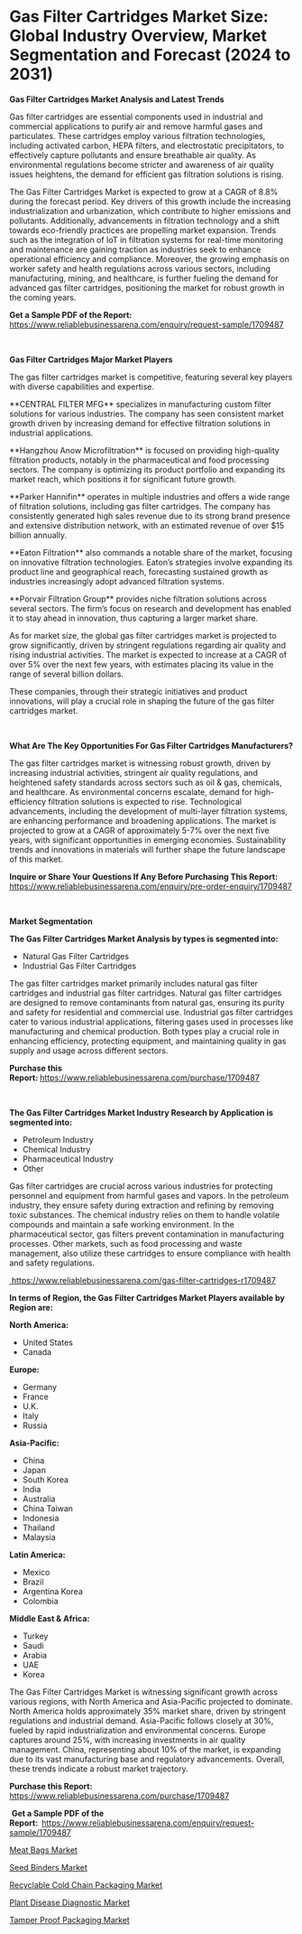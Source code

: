 <p><h1>Gas Filter Cartridges Market Size: Global Industry Overview, Market Segmentation and Forecast (2024 to 2031)</h1></p><p><strong>Gas Filter Cartridges Market Analysis and Latest Trends</strong></p>
<p><p>Gas filter cartridges are essential components used in industrial and commercial applications to purify air and remove harmful gases and particulates. These cartridges employ various filtration technologies, including activated carbon, HEPA filters, and electrostatic precipitators, to effectively capture pollutants and ensure breathable air quality. As environmental regulations become stricter and awareness of air quality issues heightens, the demand for efficient gas filtration solutions is rising.</p><p>The Gas Filter Cartridges Market is expected to grow at a CAGR of 8.8% during the forecast period. Key drivers of this growth include the increasing industrialization and urbanization, which contribute to higher emissions and pollutants. Additionally, advancements in filtration technology and a shift towards eco-friendly practices are propelling market expansion. Trends such as the integration of IoT in filtration systems for real-time monitoring and maintenance are gaining traction as industries seek to enhance operational efficiency and compliance. Moreover, the growing emphasis on worker safety and health regulations across various sectors, including manufacturing, mining, and healthcare, is further fueling the demand for advanced gas filter cartridges, positioning the market for robust growth in the coming years.</p></p>
<p><strong>Get a Sample PDF of the Report:&nbsp;</strong> <a href="https://www.reliablebusinessarena.com/enquiry/request-sample/1709487?utm_campaign=1583&utm_medium=2&utm_source=Github&utm_content=ia&utm_term=21102024&utm_id=gas-filter-cartridges">https://www.reliablebusinessarena.com/enquiry/request-sample/1709487</a></p>
<p>&nbsp;</p>
<p><strong>Gas Filter Cartridges Major Market Players</strong></p>
<p><p>The gas filter cartridges market is competitive, featuring several key players with diverse capabilities and expertise. </p><p>**CENTRAL FILTER MFG** specializes in manufacturing custom filter solutions for various industries. The company has seen consistent market growth driven by increasing demand for effective filtration solutions in industrial applications.</p><p>**Hangzhou Anow Microfiltration** is focused on providing high-quality filtration products, notably in the pharmaceutical and food processing sectors. The company is optimizing its product portfolio and expanding its market reach, which positions it for significant future growth.</p><p>**Parker Hannifin** operates in multiple industries and offers a wide range of filtration solutions, including gas filter cartridges. The company has consistently generated high sales revenue due to its strong brand presence and extensive distribution network, with an estimated revenue of over $15 billion annually.</p><p>**Eaton Filtration** also commands a notable share of the market, focusing on innovative filtration technologies. Eaton’s strategies involve expanding its product line and geographical reach, forecasting sustained growth as industries increasingly adopt advanced filtration systems.</p><p>**Porvair Filtration Group** provides niche filtration solutions across several sectors. The firm’s focus on research and development has enabled it to stay ahead in innovation, thus capturing a larger market share.</p><p>As for market size, the global gas filter cartridges market is projected to grow significantly, driven by stringent regulations regarding air quality and rising industrial activities. The market is expected to increase at a CAGR of over 5% over the next few years, with estimates placing its value in the range of several billion dollars.</p><p>These companies, through their strategic initiatives and product innovations, will play a crucial role in shaping the future of the gas filter cartridges market.</p></p>
<p>&nbsp;</p>
<p><strong>What Are The Key Opportunities For Gas Filter Cartridges Manufacturers?</strong></p>
<p><p>The gas filter cartridges market is witnessing robust growth, driven by increasing industrial activities, stringent air quality regulations, and heightened safety standards across sectors such as oil & gas, chemicals, and healthcare. As environmental concerns escalate, demand for high-efficiency filtration solutions is expected to rise. Technological advancements, including the development of multi-layer filtration systems, are enhancing performance and broadening applications. The market is projected to grow at a CAGR of approximately 5-7% over the next five years, with significant opportunities in emerging economies. Sustainability trends and innovations in materials will further shape the future landscape of this market.</p></p>
<p><strong>Inquire or Share Your Questions If Any Before Purchasing This Report:</strong> <a href="https://www.reliablebusinessarena.com/enquiry/pre-order-enquiry/1709487?utm_campaign=1583&utm_medium=2&utm_source=Github&utm_content=ia&utm_term=21102024&utm_id=gas-filter-cartridges">https://www.reliablebusinessarena.com/enquiry/pre-order-enquiry/1709487</a></p>
<p>&nbsp;</p>
<p><strong>Market Segmentation</strong></p>
<p><strong>The Gas Filter Cartridges Market Analysis by types is segmented into:</strong></p>
<p><ul><li>Natural Gas Filter Cartridges</li><li>Industrial Gas Filter Cartridges</li></ul></p>
<p><p>The gas filter cartridges market primarily includes natural gas filter cartridges and industrial gas filter cartridges. Natural gas filter cartridges are designed to remove contaminants from natural gas, ensuring its purity and safety for residential and commercial use. Industrial gas filter cartridges cater to various industrial applications, filtering gases used in processes like manufacturing and chemical production. Both types play a crucial role in enhancing efficiency, protecting equipment, and maintaining quality in gas supply and usage across different sectors.</p></p>
<p><strong>Purchase this Report:&nbsp;</strong><a href="https://www.reliablebusinessarena.com/purchase/1709487?utm_campaign=1583&utm_medium=2&utm_source=Github&utm_content=ia&utm_term=21102024&utm_id=gas-filter-cartridges">https://www.reliablebusinessarena.com/purchase/1709487</a></p>
<p>&nbsp;</p>
<p><strong>The Gas Filter Cartridges Market Industry Research by Application is segmented into:</strong></p>
<p><ul><li>Petroleum Industry</li><li>Chemical Industry</li><li>Pharmaceutical Industry</li><li>Other</li></ul></p>
<p><p>Gas filter cartridges are crucial across various industries for protecting personnel and equipment from harmful gases and vapors. In the petroleum industry, they ensure safety during extraction and refining by removing toxic substances. The chemical industry relies on them to handle volatile compounds and maintain a safe working environment. In the pharmaceutical sector, gas filters prevent contamination in manufacturing processes. Other markets, such as food processing and waste management, also utilize these cartridges to ensure compliance with health and safety regulations.</p></p>
<p><a href="https://www.reliablebusinessarena.com/gas-filter-cartridges-r1709487?utm_campaign=1583&utm_medium=2&utm_source=Github&utm_content=ia&utm_term=21102024&utm_id=gas-filter-cartridges">&nbsp;https://www.reliablebusinessarena.com/gas-filter-cartridges-r1709487</a></p>
<p><strong>In terms of Region, the Gas Filter Cartridges Market Players available by Region are:</strong></p>
<p>
    <p> <strong> North America: </strong>
        <ul>
            <li>United States</li>
            <li>Canada</li>
        </ul>
        </p> 
    <p> <strong> Europe: </strong>
        <ul>
            <li>Germany</li>
            <li>France</li>
            <li>U.K.</li>
            <li>Italy</li>
            <li>Russia</li>
        </ul>
        </p> 
    <p> <strong> Asia-Pacific: </strong>
        <ul>
            <li>China</li>
            <li>Japan</li>
            <li>South Korea</li>
            <li>India</li>
            <li>Australia</li>
            <li>China Taiwan</li>
            <li>Indonesia</li>
            <li>Thailand</li>
            <li>Malaysia</li>
        </ul>
        </p> 
    <p> <strong> Latin America: </strong>
        <ul>
            <li>Mexico</li>
            <li>Brazil</li>
            <li>Argentina Korea</li>
            <li>Colombia</li>
        </ul>
        </p> 
    <p> <strong> Middle East & Africa: </strong>
        <ul>
            <li>Turkey</li>
            <li>Saudi</li>
            <li>Arabia</li>
            <li>UAE</li>
            <li>Korea</li>
        </ul>
    </p>
    </p>
<p><p>The Gas Filter Cartridges Market is witnessing significant growth across various regions, with North America and Asia-Pacific projected to dominate. North America holds approximately 35% market share, driven by stringent regulations and industrial demand. Asia-Pacific follows closely at 30%, fueled by rapid industrialization and environmental concerns. Europe captures around 25%, with increasing investments in air quality management. China, representing about 10% of the market, is expanding due to its vast manufacturing base and regulatory advancements. Overall, these trends indicate a robust market trajectory.</p></p>
<p><strong>Purchase this Report: </strong><a href="https://www.reliablebusinessarena.com/purchase/1709487?utm_campaign=1583&utm_medium=2&utm_source=Github&utm_content=ia&utm_term=21102024&utm_id=gas-filter-cartridges">https://www.reliablebusinessarena.com/purchase/1709487</a></p>
<p>&nbsp;<strong>Get a Sample PDF of the Report:&nbsp;&nbsp;</strong><a href="https://www.reliablebusinessarena.com/enquiry/request-sample/1709487?utm_campaign=1583&utm_medium=2&utm_source=Github&utm_content=ia&utm_term=21102024&utm_id=gas-filter-cartridges">https://www.reliablebusinessarena.com/enquiry/request-sample/1709487</a></p>
<p><strong></strong></p>
<p><p><a href="https://www.linkedin.com/pulse/market-dynamics-future-trends-global-meat-bags-sector-fxxmf?utm_campaign=1583&utm_medium=2&utm_source=Github&utm_content=ia&utm_term=21102024&utm_id=gas-filter-cartridges">Meat Bags Market</a></p><p><a href="https://github.com/MoonZANDRA/Market-Research-Report-List-1/blob/main/seed-binders-market.md?utm_campaign=1583&utm_medium=2&utm_source=Github&utm_content=ia&utm_term=21102024&utm_id=gas-filter-cartridges">Seed Binders Market</a></p><p><a href="https://www.linkedin.com/pulse/investment-opportunities-recyclable-cold-chain-packaging-h8vsf?utm_campaign=1583&utm_medium=2&utm_source=Github&utm_content=ia&utm_term=21102024&utm_id=gas-filter-cartridges">Recyclable Cold Chain Packaging Market</a></p><p><a href="https://www.linkedin.com/pulse/plant-disease-diagnostic-market-overview-global-trends-future-6exgf?utm_campaign=1583&utm_medium=2&utm_source=Github&utm_content=ia&utm_term=21102024&utm_id=gas-filter-cartridges">Plant Disease Diagnostic Market</a></p><p><a href="https://www.linkedin.com/pulse/analyzing-tamper-proof-packaging-market-dynamics-growth-mbiaf?utm_campaign=1583&utm_medium=2&utm_source=Github&utm_content=ia&utm_term=21102024&utm_id=gas-filter-cartridges">Tamper Proof Packaging Market</a></p></p>